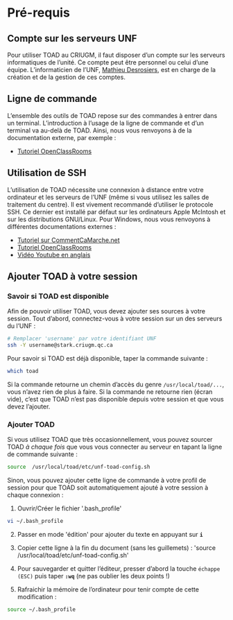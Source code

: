 # Pré-requis

## Compte sur les serveurs UNF

Pour utiliser TOAD au CRIUGM, il faut disposer d’un compte sur les serveurs informatiques de l’unité. 
Ce compte peut être personnel ou celui d’une équipe. 
L’informaticien de l’UNF, [Mathieu Desrosiers](mailto:mathieu.desrosiers@criugm.qc.ca), est en charge de la création et de la gestion de ces comptes.

## Ligne de commande

L’ensemble des outils de TOAD repose sur des commandes à entrer dans un terminal. 
L’introduction à l’usage de la ligne de commande et d’un terminal va au-delà de TOAD. 
Ainsi, nous vous renvoyons à de la documentation externe, par exemple :

- [Tutoriel OpenClassRooms](http://openclassrooms.com/courses/domptez-votre-mac-avec-mac-os-x-mavericks/le-terminal-dans-os-x)

## Utilisation de SSH

L’utilisation de TOAD nécessite une connexion à distance entre votre ordinateur et les serveurs de l’UNF (même si vous utilisez les salles de traitement du centre). 
Il est vivement recommandé d’utiliser le protocole SSH.
Ce dernier est installé par défaut sur les ordinateurs Apple McIntosh et sur les distributions GNU/Linux. 
Pour Windows, nous vous renvoyons à différentes documentations externes :

- [Tutoriel sur CommentCaMarche.net](http://www.commentcamarche.net/faq/80-se-logguer-a-distance-avec-ssh-windows)
- [Tutoriel OpenClassRooms](http://openclassrooms.com/courses/reprenez-le-controle-a-l-aide-de-linux/la-connexion-securisee-a-distance-avec-ssh)
- [Vidéo Youtube en anglais](https://www.youtube.com/watch?v=9CZphjhQxIQ)

## Ajouter TOAD à votre session

### Savoir si TOAD est disponible

Afin de pouvoir utiliser TOAD, vous devez ajouter ses sources à votre session. 
Tout d’abord, connectez-vous à votre session sur un des serveurs du l’UNF :

~~~bash
# Remplacer 'username' par votre identifiant UNF
ssh -Y username@stark.criugm.qc.ca
~~~

Pour savoir si TOAD est déjà disponible, taper la commande suivante :

~~~bash
which toad
~~~

Si la commande retourne un chemin d’accès du genre `/usr/local/toad/...`, vous n’avez rien de plus à faire.
Si la commande ne retourne rien (écran vide), c’est que TOAD n’est pas disponible depuis votre session et que vous devez l’ajouter.

### Ajouter TOAD 

Si vous utilisez TOAD que très occasionnellement, vous pouvez sourcer TOAD *à chaque fois* que vous vous connecter au serveur en tapant la ligne de commande suivante :

~~~bash
source  /usr/local/toad/etc/unf-toad-config.sh
~~~

Sinon, vous pouvez ajouter cette ligne de commande à votre profil de session pour que TOAD soit automatiquement ajouté à votre session à chaque connexion :

1. Ouvrir/Créer le fichier '.bash_profile'

~~~bash
vi ~/.bash_profile
~~~

2. Passer en mode 'édition' pour ajouter du texte en appuyant sur **`i`**

3. Copier cette ligne à la fin du document (sans les guillemets) : 'source  /usr/local/toad/etc/unf-toad-config.sh'

4. Pour sauvegarder et quitter l’éditeur, presser d’abord la touche `échappe (ESC)` puis taper **`:wq`** (ne pas oublier les deux points !)

5. Rafraichir la mémoire de l’ordinateur pour tenir compte de cette modification : 

~~~bash
source ~/.bash_profile
~~~
